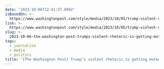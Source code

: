 ```yaml
---
date: '2023-10-06T12:41:37.000Z'
isBasedOn: >-
  https://www.washingtonpost.com/style/media/2023/10/05/trump-violent-shoplifters-milley-media
link: >-
  https://www.washingtonpost.com/style/media/2023/10/05/trump-violent-shoplifters-milley-media
slug: >-
  2023-10-06-the-washington-post-trumps-violent-rhetoric-is-getting-muted-coverage-by
tags:
  - journalism
  - media
  - politics
title: '[The Washington Post] Trump’s violent rhetoric is getting muted coverage by'
---
```


